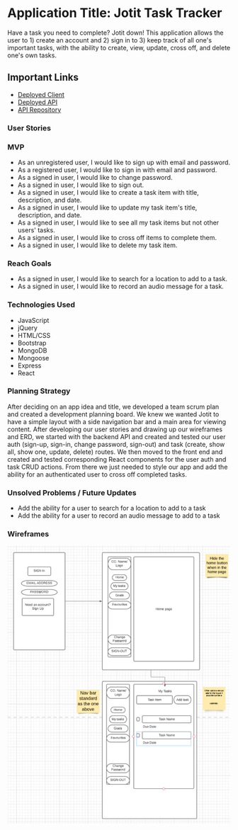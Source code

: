 # Application Title: Jotit Task Tracker

Have a task you need to complete? Jotit down! This application allows the user to 1) create an account and 2) sign in to 3) keep track of all one's important tasks, with the ability to create, view, update, cross off, and delete one's own tasks.

## Important Links

- [Deployed Client]()
- [Deployed API]()
- [API Repository](https://github.com/house-slytherin/express-api)

### User Stories

### MVP

- As an unregistered user, I would like to sign up with email and password.
- As a registered user, I would like to sign in with email and password.
- As a signed in user, I would like to change password.
- As a signed in user, I would like to sign out.
- As a signed in user, I would like to create a task item with title, description, and date.
- As a signed in user, I would like to update my task item's title, description, and date.
- As a signed in user, I would like to see all my task items but not other users' tasks.
- As a signed in user, I would like to cross off items to complete them.
- As a signed in user, I would like to delete my task item.

### Reach Goals

- As a signed in user, I would like to search for a location to add to a task.
- As a signed in user, I would like to record an audio message for a task.

### Technologies Used

- JavaScript
- jQuery
- HTML/CSS
- Bootstrap
- MongoDB
- Mongoose
- Express
- React

### Planning Strategy

After deciding on an app idea and title, we developed a team scrum plan and created a development planning board. We knew we wanted Jotit to have a simple layout with a side navigation bar and a main area for viewing content. After developing our user stories and drawing up our wireframes and ERD, we started with the backend API and created and tested our user auth (sign-up, sign-in, change password, sign-out) and task (create, show all, show one, update, delete) routes. We then moved to the front end and created and tested corresponding React components for the user auth and task CRUD actions. From there we just needed to style our app and add the ability for an authenticated user to cross off completed tasks.

### Unsolved Problems / Future Updates

- Add the ability for a user to search for a location to add to a task
- Add the ability for a user to record an audio message to add to a task

### Wireframes 

![Wireframes](./public/images/Jotit_wireframes.png)